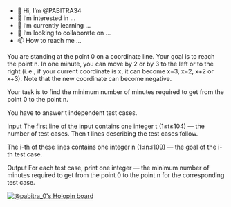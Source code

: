 - 👋 Hi, I’m @PABITRA34
- 👀 I’m interested in ...
- 🌱 I’m currently learning ...
- 💞️ I’m looking to collaborate on ...
- 📫 How to reach me ...

<!---
PABITRA34/PABITRA34 is a ✨ special ✨ repository because its `README.md` (this file) appears on your GitHub profile.
You can click the Preview link to take a look at your changes.
--->

You are standing at the point 0 on a coordinate line. Your goal is to reach the point n. In one minute, you can move by 2 or by 3 to the left or to the right (i. e., if your current coordinate is x, it can become x−3, x−2, x+2 or x+3). Note that the new coordinate can become negative.

Your task is to find the minimum number of minutes required to get from the point 0 to the point n.

You have to answer t independent test cases.

Input
The first line of the input contains one integer t (1≤t≤104) — the number of test cases. Then t lines describing the test cases follow.

The i-th of these lines contains one integer n (1≤n≤109) — the goal of the i-th test case.

Output
For each test case, print one integer — the minimum number of minutes required to get from the point 0 to the point n for the corresponding test case.

[![@pabitra_0's Holopin board](https://holopin.me/pabitra_0)](https://holopin.io/@pabitra_0)
